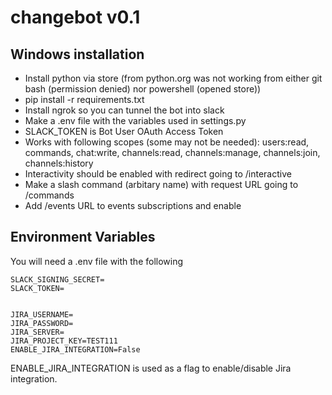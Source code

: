 # changebot v0.1

## Windows installation

- Install python via store (from python.org was not working from either git bash (permission denied) nor powershell (opened store))
- pip install -r requirements.txt
- Install ngrok so you can tunnel the bot into slack
- Make a .env file with the variables used in settings.py
- SLACK_TOKEN is Bot User OAuth Access Token
- Works with following scopes (some may not be needed): users:read, commands, chat:write, channels:read, channels:manage, channels:join, channels:history
- Interactivity should be enabled with redirect going to /interactive
- Make a slash command (arbitary name) with request URL going to /commands
- Add /events URL to events subscriptions and enable

## Environment Variables
You will need a .env file with the following
```
SLACK_SIGNING_SECRET=
SLACK_TOKEN=


JIRA_USERNAME=
JIRA_PASSWORD=
JIRA_SERVER=
JIRA_PROJECT_KEY=TEST111
ENABLE_JIRA_INTEGRATION=False
```

ENABLE_JIRA_INTEGRATION is used as a flag to enable/disable Jira integration.